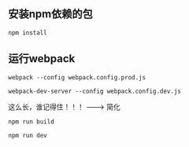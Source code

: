 ## 安装npm依赖的包
```
npm install
```
## 运行webpack
```
webpack --config webpack.config.prod.js
```

```
webpack-dev-server --config webpack.config.dev.js
```

这么长，谁记得住！！！
---> 简化

```
npm run build
```

```
npm run dev
```

